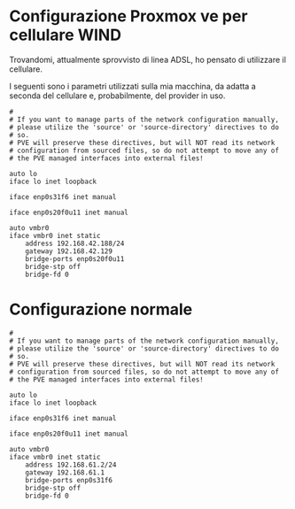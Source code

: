 # Configurazione Proxmox ve per cellulare WIND

Trovandomi, attualmente sprovvisto di linea ADSL, ho pensato di utilizzare il cellulare.

I seguenti sono i parametri utilizzati sulla mia macchina, da adatta a seconda del cellulare e, probabilmente, del provider in uso.


```
#
# If you want to manage parts of the network configuration manually,
# please utilize the 'source' or 'source-directory' directives to do
# so.
# PVE will preserve these directives, but will NOT read its network
# configuration from sourced files, so do not attempt to move any of
# the PVE managed interfaces into external files!

auto lo
iface lo inet loopback

iface enp0s31f6 inet manual

iface enp0s20f0u11 inet manual

auto vmbr0
iface vmbr0 inet static
	address 192.168.42.188/24
	gateway 192.168.42.129
	bridge-ports enp0s20f0u11
	bridge-stp off
	bridge-fd 0
```

# Configurazione normale

```
#
# If you want to manage parts of the network configuration manually,
# please utilize the 'source' or 'source-directory' directives to do
# so.
# PVE will preserve these directives, but will NOT read its network
# configuration from sourced files, so do not attempt to move any of
# the PVE managed interfaces into external files!

auto lo
iface lo inet loopback

iface enp0s31f6 inet manual

iface enp0s20f0u11 inet manual

auto vmbr0
iface vmbr0 inet static
	address 192.168.61.2/24
	gateway 192.168.61.1
	bridge-ports enp0s31f6 
	bridge-stp off
	bridge-fd 0
```
